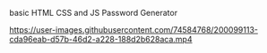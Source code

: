 basic HTML CSS and JS Password Generator

https://user-images.githubusercontent.com/74584768/200099113-cda96eab-d57b-46d2-a228-188d2b628aca.mp4

